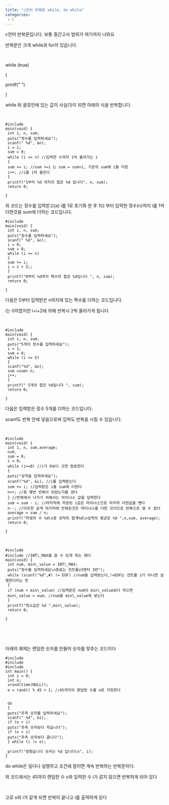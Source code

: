 ```yaml
---
title: "c언어 반복문 while, do while"
categories:
 - C
---
```








c언어 반복문입니다. 보통 중간고사 범위가 여기까지 나와요

반복문은 크게 while과 for이 있습니다.

​

while (true)

{

 printf(" ")

}

while 뒤 괄호안에 있는 값이 사실(1)이 되면 아래의 식을 반복합니다.

​




 




```
#include
main(void) {
 int i, n, sum;
 puts("정수를 입력하세요");
 scanf(" %d", &n);
 i = 1;
 sum = 0;
 while (i <= n) //입력한 수까지 1씩 올라가는 i
 {
 sum += i; //sum +=i 는 sum = sum+i, 기존의 sum에 i를 더함
 i++; //i를 1씩 올린다
 }
 printf("1부터 %d 까지의 합은 %d 입니다", n, sum);
 return 0;
 
}
```





 


위 코드는 정수를 입력받고(a) i를 1로 초기화 한 후 1(i) 부터 입력한 정수(n)까지 i를 1씩 더한것을 sum에 더하는 코드입니다. 




 




```
#include
main(void) {
 int i, n, sum;
 puts("정수를 입력하세요");
 scanf(" %d", &n);
 i = 0;
 sum = 0;
 while (i <= n)
 {
 sum += i;
 i = i + 2;;
 }
 printf("0부터 %d까지 짝수의 합은 %d입니다 ", n, sum);
 return 0;
 
}
```





 


다음은 0부터 입력받은 n까지에 있는 짝수를 더하는 코드입니다.

i는 0이였지만 i=i+2에 의해 반복시 2씩 올라가게 됩니다

​




 




```
#include
main(void) {
 int i, n, sum;
 puts("5개의 정수를 입력하세요");
 i = 1;
 sum = 0;
 while (i <= 5)
 {
 scanf("%d", &n);
 sum =sum+ n;
 i++;
 }
 printf(" 5개의 합은 %d입니다 ", sum);
 return 0;
 
}
```





 


다음은 입력받은 정수 5개를 더하는 코드입니다.

scanf도 반복 안에 넣음으로써 입력도 반복을 시킬 수 있습니다.

​




 




```
#include
main(void) {
 int i, n, sum,average;
 n=0,
 sum = 0;
 i = 0;
 while (i>=0) //i가 0보다 크면 종료한다
 {
 puts("성적을 입력하세요");
 scanf("%d", &i); //i를 입력받는다
 sum += i; //입력받은 i를 sum에 더한다
 n++; //총 몇번 반복이 되었는지를 센다
 } //반복에서 나가기 위해서는 마이너스 값을 입력한다
 sum = sum - i; //마지막에 저장된 i값은 마이너스므로 마지막 더한값을 뺀다
 n--; //이또한 같게 마지막에 반복된것은 마이너스를 더한 것이므로 반복으로 셀 수 없다
 average = sum / n;
 printf("학생의 수 %d\n총 성적의 합계%d\n성적의 평균은 %d ",n,sum, average);
 return 0;
 
}
```





 


​




 




```
#include
#include //INT\_MAX를 쓸 수 있게 하는 헤더
main(void) {
 int num, min\_value = INT\_MAX;
 puts("정수를 입력하세요\n종료는 컨트롤z3엔터 3번");
 while (scanf("%d",#) != EOF) //num을 입력받는다,!=EOF는 컨트롤 z가 아니면 실행한다라는 뜻
 {
 if (num < min\_value) //입력받은 num이 min\_value보다 작으면
 min\_value = num; //num을 min\_value에 넣는다
 }
 printf("최소값은 %d ",min\_value);
 return 0;
 
}
```





 


​

​

아래의 예제는 랜덤한 숫자를 만들어 숫자를 맞추는 코드이다




 




```
#include
#include
#include
int main() {
 int i = 0;
 int o;
 srand(time(NULL));
 o = rand() % 45 + 1; //45까지의 랜덤한 수를 o로 지정한다


 do
 {
 puts("추측 숫자를 입력하세요");
 scanf(" %d", &i);
 if (o < i)
 puts("추측 숫자보다 작습니다");
 if (o > i)
 puts("추측 숫자보다 큽니다");
 } while (i != o);

 printf("맞췄습니다 숫자는 %d 입니다\n", i);
}
```





 


do while은 일다나 실행하고 조건에 참이면 계속 반복하는 반복문이다.

위 코드에서는 45까지 랜덤한 수 o와 입력한 수 i가 같지 않으면 반복하게 되어 있다

​

고로 o와 i가 같게 되면 반복이 끝나고 i를 출력하게 된다

​




 

